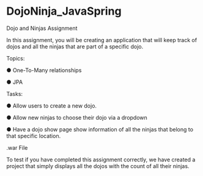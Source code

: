 # DojoNinja_JavaSpring

Dojo and Ninjas Assignment

In this assignment, you will be creating an application that will keep track of dojos and all the ninjas that are part of a specific dojo.

Topics:

● One-To-Many relationships

● JPA

Tasks:

● Allow users to create a new dojo.

● Allow new ninjas to choose their dojo via a dropdown

● Have a dojo show page show information of all the ninjas that belong to that specific location.

.war File

To test if you have completed this assignment correctly, we have created a project that simply displays all the dojos with the count of all their ninjas.
